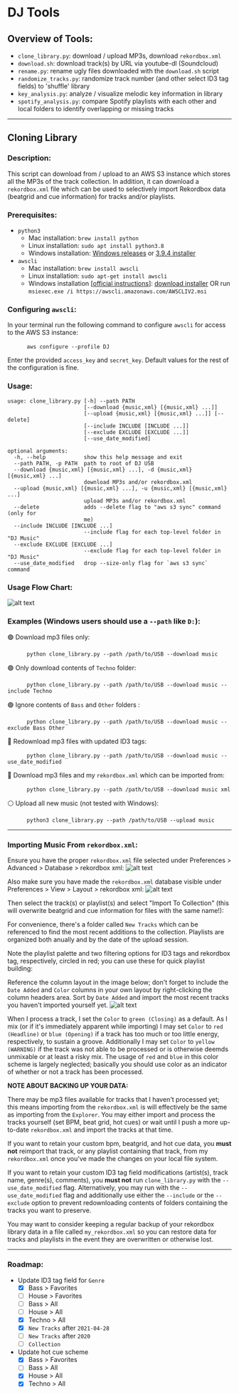 # DJ Tools
## Overview of Tools:
* `clone_library.py`: download / upload MP3s, download `rekordbox.xml`
* `download.sh`: download track(s) by URL via youtube-dl (Soundcloud)
* `rename.py`: rename ugly files downloaded with the `download.sh` script
* `randomize_tracks.py`: randomize track number (and other select ID3 tag fields) to 'shuffle' library
* `key_analysis.py`: analyze / visualize melodic key information in library
* `spotify_analysis.py`: compare Spotify playlists with each other and local folders to identify overlapping or missing tracks 
----------
## Cloning Library
### Description:
This script can download from / upload to an AWS S3 instance which stores all the MP3s of the track collection. In addition, it can download a `rekordbox.xml` file which can be used to selectively import Rekordbox data (beatgrid and cue information) for tracks and/or playlists.
### Prerequisites:
* `python3`
    - Mac installation: `brew install python`
    - Linux installation: `sudo apt install python3.8`
    - Windows installation: [Windows releases](https://www.python.org/downloads/windows/) or [3.9.4 installer](https://www.python.org/ftp/python/3.9.4/python-3.9.4-amd64.exe)
* `awscli`
    - Mac installation: `brew install awscli`
    - Linux installation: `sudo apt-get install awscli`
    - Windows installation [[official instructions](https://docs.aws.amazon.com/cli/latest/userguide/install-cliv2-windows.html)]: [download installer](https://awscli.amazonaws.com/AWSCLIV2.msi) OR run `msiexec.exe /i https://awscli.amazonaws.com/AWSCLIV2.msi`
### Configuring `awscli`:
In your terminal run the following command to configure `awscli` for access to the AWS S3 instance:

&nbsp;&nbsp;&nbsp;&nbsp;&nbsp;&nbsp;&nbsp;&nbsp;&nbsp;&nbsp; `aws configure --profile DJ`

Enter the provided `access_key` and `secret_key`. Default values for the rest of the configuration is fine.

### Usage:
```
usage: clone_library.py [-h] --path PATH
                        [--download {music,xml} [{music,xml} ...]]
                        [--upload {music,xml} [{music,xml} ...]] [--delete]
                        [--include INCLUDE [INCLUDE ...]]
                        [--exclude EXCLUDE [EXCLUDE ...]]
                        [--use_date_modified]

optional arguments:
  -h, --help            show this help message and exit
  --path PATH, -p PATH  path to root of DJ USB
  --download {music,xml} [{music,xml} ...], -d {music,xml} [{music,xml} ...]
                        download MP3s and/or rekordbox.xml
  --upload {music,xml} [{music,xml} ...], -u {music,xml} [{music,xml} ...]
                        upload MP3s and/or rekordbox.xml
  --delete              adds --delete flag to "aws s3 sync" command (only for
                        me)
  --include INCLUDE [INCLUDE ...]
                        --include flag for each top-level folder in "DJ Music"
  --exclude EXCLUDE [EXCLUDE ...]
                        --exclude flag for each top-level folder in "DJ Music"
  --use_date_modified   drop --size-only flag for `aws s3 sync` command
```

### Usage Flow Chart:
![alt text](images/usage_flow_chart.png "Usage Flow Chart")

### Examples (Windows users should use a `--path` like `D:`):
🟢 Download mp3 files only:

&nbsp;&nbsp;&nbsp;&nbsp;&nbsp;&nbsp;&nbsp;&nbsp;&nbsp;&nbsp; `python clone_library.py --path /path/to/USB --download music`

🟢 Only download contents of `Techno` folder:

&nbsp;&nbsp;&nbsp;&nbsp;&nbsp;&nbsp;&nbsp;&nbsp;&nbsp;&nbsp; `python clone_library.py --path /path/to/USB --download music --include Techno`

🟢 Ignore contents of `Bass` and `Other` folders :

&nbsp;&nbsp;&nbsp;&nbsp;&nbsp;&nbsp;&nbsp;&nbsp;&nbsp;&nbsp; `python clone_library.py --path /path/to/USB --download music --exclude Bass Other`

🔵 Redownload mp3 files with updated ID3 tags:

&nbsp;&nbsp;&nbsp;&nbsp;&nbsp;&nbsp;&nbsp;&nbsp;&nbsp;&nbsp; `python clone_library.py --path /path/to/USB --download music --use_date_modified`

🔴 Download mp3 files and my `rekordbox.xml` which can be imported from:

&nbsp;&nbsp;&nbsp;&nbsp;&nbsp;&nbsp;&nbsp;&nbsp;&nbsp;&nbsp; `python clone_library.py --path /path/to/USB --download music xml`

⚪ Upload all new music (not tested with Windows):

&nbsp;&nbsp;&nbsp;&nbsp;&nbsp;&nbsp;&nbsp;&nbsp;&nbsp;&nbsp; `python3 clone_library.py --path /path/to/USB --upload music`

-------------
### Importing Music From `rekordbox.xml`:
Ensure you have the proper `rekordbox.xml` file selected under Preferences > Advanced > Database > rekordbox xml:
![alt text](images/Pioneer_Preferences_Database.png "Select XML database")

Also make sure you have made the `rekordbox.xml` database visible under Preferences > View > Layout > rekordbox xml:
![alt text](images/Pioneer_Preferences_View.png "Show XML database in side panel")

Then select the track(s) or playlist(s) and select "Import To Collection" (this will overwrite beatgrid and cue information for files with the same name!):

For convenience, there's a folder called `New Tracks` which can be referenced to find the most recent additions to the collection. Playlists are organized both anually and by the date of the upload session.

Note the playlist palette and two filtering options for ID3 tags and rekordbox tag, respectively, circled in red; you can use these for quick playlist building:

Reference the column layout in the image below; don't forget to include the `Date Added` and `Color` columns in your own layout by right-clicking the column headers area. Sort by `Date Added` and import the most recent tracks you haven't imported yourself yet.
![alt text](images/Pioneer_New-Tracks_Playlist_3.png "Import XML data into collection")

When I process a track, I set the `Color` to `green (Closing)` as a default. As I mix (or if it's immediately apparent while importing) I may set `Color` to `red (Headline)` or `blue (Opening)` if a track has too much or too little energy, respectively, to sustain a groove. Additionally I may set `Color` to `yellow (WARNING)` if the track was not able to be processed or is otherwise deemds unmixable or at least a risky mix. The usage of `red` and `blue` in this color scheme is largely neglected; basically you should use color as an indicator of whether or not a track has been processed.

**NOTE ABOUT BACKING UP YOUR DATA:**

There may be mp3 files available for tracks that I haven't processed yet; this means importing from the `rekordbox.xml` is will effectively be the same as importing from the `Explorer`. You may either import and process the tracks yourself (set BPM, beat grid, hot cues) or wait until I push a more up-to-date `rekordbox.xml` and import the tracks at that time.

If you want to retain your custom bpm, beatgrid, and hot cue data, you **must not** reimport that track, or any playlist containing that track, from my `rekordbox.xml` once you've made the changes on your local file system.

If you want to retain your custom ID3 tag field modifications (artist(s), track name, genre(s), comments), you **must not** run `clone_library.py` with the `--use_date_modified` flag. Alternatively, you may run with the `--use_date_modified` flag and additionally use either the `--include` or the `--exclude` option to prevent redownloading contents of folders containing the tracks you want to preserve.

You may want to consider keeping a regular backup of your rekordbox library data in a file called `my_rekordbox.xml` so you can restore data for tracks and playlists in the event they are overwritten or otherwise lost.

-------------
### Roadmap:

- Update ID3 tag field for `Genre`
    * [x] Bass > Favorites
    * [ ] House > Favorites
    * [ ] Bass > All 
    * [ ] House > All 
    * [x] Techno > All 
    * [x] `New Tracks` after `2021-04-28`
    * [ ] `New Tracks` after `2020`
    * [ ] `Collection`
- Update hot cue scheme
    * [x] Bass > Favorites 
    * [ ] Bass > All
    * [x] House > All
    * [x] Techno > All